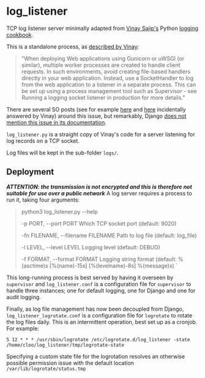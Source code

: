 # log_listener
TCP log listener server minimally adapted from [Vinay Sajip's](https://github.com/vsajip) Python
[logging cookbook](https://docs.python.org/3/howto/logging-cookbook.html#sending-and-receiving-logging-events-across-a-network).

This is a standalone process, as [described by Vinay](https://docs.python.org/3/howto/logging-cookbook.html#deploying-web-applications-using-gunicorn-and-uwsgi): 
> "When deploying Web applications using Gunicorn or uWSGI (or similar), multiple worker processes are created to handle
> client requests. In such environments, avoid creating file-based handlers directly in your web application.
> Instead, use a SocketHandler to log from the web application to a listener in a separate process. This can be set up
> using a process management tool such as Supervisor - see Running a logging socket listener in production for more
> details."

There are several SO posts (see for example [here](https://stackoverflow.com/questions/70141427/django-loggers-are-overwriting-the-previous-log-file-along-with-the-new-one)
and [here](https://stackoverflow.com/questions/70944237/how-to-log-to-file-using-django-and-gunicorn-using-timedrotatingfilehandler-mis) incidentally answered by Vinay) around this issue, but remarkably,
Django [does not mention this issue in its documentation](https://docs.djangoproject.com/en/4.1/howto/logging/).
 
`log_listener.py` is a straight copy of Vinay's code for a server listening for log records on a TCP socket.

Log files will be kept in the sub-folder `logs/`.

## Deployment
***ATTENTION: the transmission is not encrypted and this is therefore not suitable for use over a public network***
A log server requires a process to run it, taking four arguments:

> python3 log_listener.py --help
>  
> -p PORT, --port PORT  Which TCP socket port (default: 9020)
>  
> -fn FILENAME, --filename FILENAME
                        Path to log file (default: log_file)
>  
> -l LEVEL, --level LEVEL
                        Logging level (default: DEBUG)
>  
> -f FORMAT, --format FORMAT
                        Logging string format (default: %(asctime)s [%(name)-15s] [%(levelname)-8s] %(message)s)
`


This long-running process is best served by having it overseen by `supervisor` and `log_listener.conf` is a
configuration file for `supervisor` to handle three instances; one for default logging, one for Django and one for
audit logging.

Finally, as log file management has now been decoupled from Django, `log_listener_logrotate.conf` is a configuration
file for `logrotate` to rotate the log files daily. This is an intermittent operation, best set up as a cronjob. For
example:

`
5 12 * * * /usr/sbin/logrotate /etc/logrotate.d/log_listener -state /home/cloo/log_listener/tmp/logrotate-state 
`

Specifying a custom state file for the logrotation resolves an otherwise possible permission issue with the default
location `/var/lib/logrotate/status.tmp`